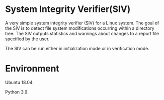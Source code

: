 # System Integrity Verifier(SIV)

A very simple system integrity verifier (SIV) for a Linux system. The goal of the SIV is to detect file system modifications occurring within a directory tree. The SIV outputs statistics and warnings about changes to a report file specified by the user.

The SIV can be run either in initialization mode or in verification mode.

# Environment

Ubuntu 18.04

Python 3.6